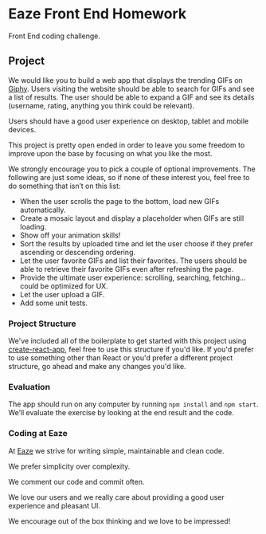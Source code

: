 # Eaze Front End Homework

Front End coding challenge.

## Project

We would like you to build a web app that displays the trending GIFs on [Giphy](https://giphy.com/).
Users visiting the website should be able to search for GIFs and see a list of results. The user should be able to expand a GIF and see its details (username, rating, anything you think could be relevant).

Users should have a good user experience on desktop, tablet and mobile devices.

This project is pretty open ended in order to leave you some freedom to improve upon the base by focusing on what you like the most.

We strongly encourage you to pick a couple of optional improvements. The following are just some ideas, so if none of these interest you, feel free to do something that isn’t on this list:

- When the user scrolls the page to the bottom, load new GIFs automatically.
- Create a mosaic layout and display a placeholder when GIFs are still loading.
- Show off your animation skills!
- Sort the results by uploaded time and let the user choose if they prefer ascending or descending ordering.
- Let the user favorite GIFs and list their favorites. The users should be able to retrieve their favorite GIFs even after refreshing the page.
- Provide the ultimate user experience: scrolling, searching, fetching… could be optimized for UX.
- Let the user upload a GIF.
- Add some unit tests.


### Project Structure

We've included all of the boilerplate to get started with this project using [create-react-app](https://github.com/facebookincubator/create-react-app), feel free to use this structure if you'd like. If you'd prefer to use something other than React or you'd prefer a different project structure, go ahead and make any changes you'd like.

### Evaluation

The app should run on any computer by running `npm install` and `npm start`.
We’ll evaluate the exercise by looking at the end result and the code.

### Coding at Eaze

At [Eaze](https://www.eaze.com) we strive for writing simple, maintainable and clean code.

We prefer simplicity over complexity.

We comment our code and commit often.

We love our users and we really care about providing a good user experience and pleasant UI.

We encourage out of the box thinking and we love to be impressed!